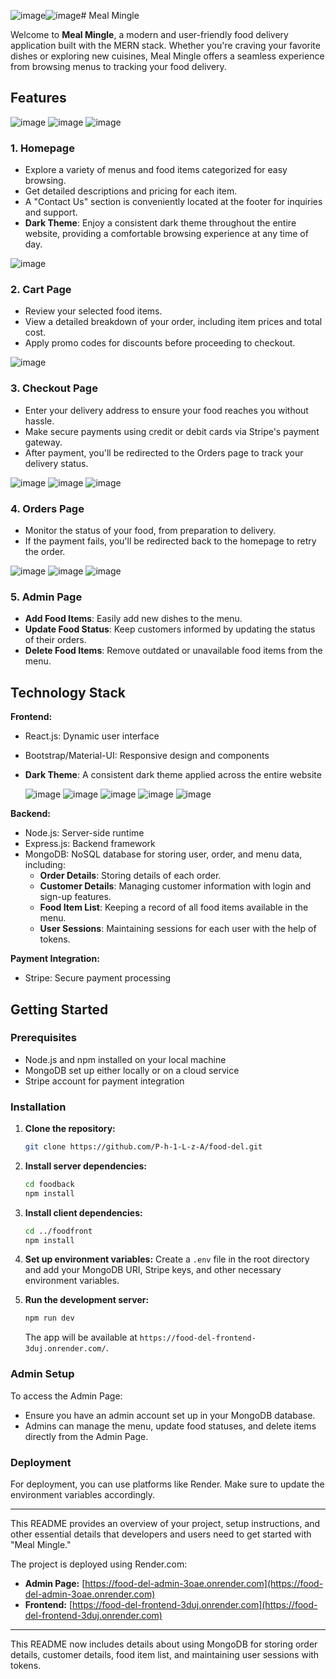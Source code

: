 ![image](https://github.com/user-attachments/assets/b8f3f22f-a1ad-4aa6-8af5-35211f73905b)![image](https://github.com/user-attachments/assets/a871429c-d93f-437e-844d-6bf139e8f695)# Meal Mingle

Welcome to **Meal Mingle**, a modern and user-friendly food delivery application built with the MERN stack. Whether you're craving your favorite dishes or exploring new cuisines, Meal Mingle offers a seamless experience from browsing menus to tracking your food delivery.

## Features

![image](https://github.com/user-attachments/assets/3e797a25-1cc1-4206-9a75-71e2a44deb91)
![image](https://github.com/user-attachments/assets/cea40cac-abd6-45f6-b1fe-be25590e1cb9)
![image](https://github.com/user-attachments/assets/36b760fc-d675-4982-be6a-c02de73b8514)

### 1. **Homepage**
- Explore a variety of menus and food items categorized for easy browsing.
- Get detailed descriptions and pricing for each item.
- A "Contact Us" section is conveniently located at the footer for inquiries and support.
- **Dark Theme**: Enjoy a consistent dark theme throughout the entire website, providing a comfortable browsing experience at any time of day.

![image](https://github.com/user-attachments/assets/8b64ee8b-bbcc-4ec8-bd15-4212abf395dc)

### 2. **Cart Page**
- Review your selected food items.
- View a detailed breakdown of your order, including item prices and total cost.
- Apply promo codes for discounts before proceeding to checkout.

![image](https://github.com/user-attachments/assets/498ae1cd-15a8-49d7-aa94-d26900749658)

### 3. **Checkout Page**
- Enter your delivery address to ensure your food reaches you without hassle.
- Make secure payments using credit or debit cards via Stripe's payment gateway.
- After payment, you'll be redirected to the Orders page to track your delivery status.

![image](https://github.com/user-attachments/assets/2088e41a-a9a5-44a7-ab0e-590e653c9f44)
![image](https://github.com/user-attachments/assets/29f7e557-6ec6-4aab-8dcc-497253504eee)
![image](https://github.com/user-attachments/assets/fb4e91c0-62a9-428e-ae3f-2feba1cc76c1)

### 4. **Orders Page**
- Monitor the status of your food, from preparation to delivery.
- If the payment fails, you'll be redirected back to the homepage to retry the order.

![image](https://github.com/user-attachments/assets/c1b49ae3-42a9-4dc8-815a-3f605ae30e83)
![image](https://github.com/user-attachments/assets/2c43d392-8dab-45ce-b9a8-e1f02e5ea8ca)
![image](https://github.com/user-attachments/assets/4cd5c949-681e-4929-a39e-314bed79b487)

### 5. **Admin Page**
- **Add Food Items**: Easily add new dishes to the menu.
- **Update Food Status**: Keep customers informed by updating the status of their orders.
- **Delete Food Items**: Remove outdated or unavailable food items from the menu.

## Technology Stack

**Frontend:**
- React.js: Dynamic user interface
- Bootstrap/Material-UI: Responsive design and components
- **Dark Theme**: A consistent dark theme applied across the entire website

  ![image](https://github.com/user-attachments/assets/e5d8668e-f3e5-4c52-89e4-4f3c223c307a)
  ![image](https://github.com/user-attachments/assets/eba31feb-5e00-4bd8-92c3-57b40d5da706)
  ![image](https://github.com/user-attachments/assets/ff56529e-3887-4b01-89c1-1abedc37c23a)
  ![image](https://github.com/user-attachments/assets/3f626bf5-dbfb-47f7-856a-e1ea23101ecd)
  ![image](https://github.com/user-attachments/assets/e9437f1b-8424-4df3-becc-82f67399ba03)

**Backend:**
- Node.js: Server-side runtime
- Express.js: Backend framework
- MongoDB: NoSQL database for storing user, order, and menu data, including:
  - **Order Details**: Storing details of each order.
  - **Customer Details**: Managing customer information with login and sign-up features.
  - **Food Item List**: Keeping a record of all food items available in the menu.
  - **User Sessions**: Maintaining sessions for each user with the help of tokens.

**Payment Integration:**
- Stripe: Secure payment processing

## Getting Started

### Prerequisites
- Node.js and npm installed on your local machine
- MongoDB set up either locally or on a cloud service
- Stripe account for payment integration

### Installation

1. **Clone the repository:**
   ```bash
   git clone https://github.com/P-h-1-L-z-A/food-del.git
   ```

2. **Install server dependencies:**
   ```bash
   cd foodback
   npm install
   ```

3. **Install client dependencies:**
   ```bash
   cd ../foodfront
   npm install
   ```

4. **Set up environment variables:**
   Create a `.env` file in the root directory and add your MongoDB URI, Stripe keys, and other necessary environment variables.

5. **Run the development server:**
   ```bash
   npm run dev
   ```
   The app will be available at `https://food-del-frontend-3duj.onrender.com/`.

### Admin Setup

To access the Admin Page:

- Ensure you have an admin account set up in your MongoDB database.
- Admins can manage the menu, update food statuses, and delete items directly from the Admin Page.

### Deployment

For deployment, you can use platforms like Render. Make sure to update the environment variables accordingly.

---

This README provides an overview of your project, setup instructions, and other essential details that developers and users need to get started with "Meal Mingle."

The project is deployed using Render.com:

- **Admin Page:** [https://food-del-admin-3oae.onrender.com](https://food-del-admin-3oae.onrender.com)
- **Frontend:** [https://food-del-frontend-3duj.onrender.com](https://food-del-frontend-3duj.onrender.com)

--- 

This README now includes details about using MongoDB for storing order details, customer details, food item list, and maintaining user sessions with tokens.
